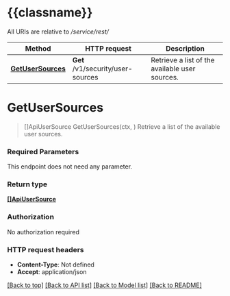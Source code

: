 # {{classname}}

All URIs are relative to */service/rest/*

Method | HTTP request | Description
------------- | ------------- | -------------
[**GetUserSources**](SecurityManagementApi.md#GetUserSources) | **Get** /v1/security/user-sources | Retrieve a list of the available user sources.

# **GetUserSources**
> []ApiUserSource GetUserSources(ctx, )
Retrieve a list of the available user sources.

### Required Parameters
This endpoint does not need any parameter.

### Return type

[**[]ApiUserSource**](ApiUserSource.md)

### Authorization

No authorization required

### HTTP request headers

 - **Content-Type**: Not defined
 - **Accept**: application/json

[[Back to top]](#) [[Back to API list]](../README.md#documentation-for-api-endpoints) [[Back to Model list]](../README.md#documentation-for-models) [[Back to README]](../README.md)

